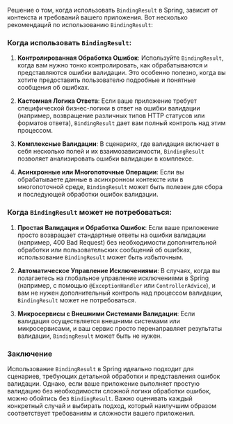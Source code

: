 Решение о том, когда использовать `BindingResult` в Spring, зависит от контекста и требований вашего приложения. Вот несколько рекомендаций по использованию `BindingResult`:

### Когда использовать `BindingResult`:

1. **Контролированная Обработка Ошибок**: Используйте `BindingResult`, когда вам нужно тонко контролировать, как обрабатываются и представляются ошибки валидации. Это особенно полезно, когда вы хотите предоставить пользователю подробные и понятные сообщения об ошибках.

2. **Кастомная Логика Ответа**: Если ваше приложение требует специфической бизнес-логики в ответ на ошибки валидации (например, возвращение различных типов HTTP статусов или форматов ответа), `BindingResult` дает вам полный контроль над этим процессом.

3. **Комплексные Валидации**: В сценариях, где валидация включает в себя несколько полей и их взаимозависимости, `BindingResult` позволяет анализировать ошибки валидации в комплексе.

4. **Асинхронные или Многопоточные Операции**: Если вы обрабатываете данные в асинхронном контексте или в многопоточной среде, `BindingResult` может быть полезен для сбора и последующей обработки ошибок валидации.

### Когда `BindingResult` может не потребоваться:

1. **Простая Валидация и Обработка Ошибок**: Если ваше приложение просто возвращает стандартные ответы на ошибки валидации (например, 400 Bad Request) без необходимости дополнительной обработки или пользовательских сообщений об ошибках, использование `BindingResult` может быть избыточным.

2. **Автоматическое Управление Исключениями**: В случаях, когда вы полагаетесь на глобальное управление исключениями в Spring (например, с помощью `@ExceptionHandler` или `ControllerAdvice`), и вам не нужен дополнительный контроль над процессом валидации, `BindingResult` может не потребоваться.

3. **Микросервисы с Внешними Системами Валидации**: Если валидация осуществляется внешними системами или микросервисами, и ваш сервис просто перенаправляет результаты валидации, `BindingResult` может быть не нужен.

### Заключение

Использование `BindingResult` в Spring идеально подходит для сценариев, требующих детальной обработки и представления ошибок валидации. Однако, если ваше приложение выполняет простую валидацию без необходимости сложной логики обработки ошибок, можно обойтись без `BindingResult`. Важно оценивать каждый конкретный случай и выбирать подход, который наилучшим образом соответствует требованиям и сложности вашего приложения.
